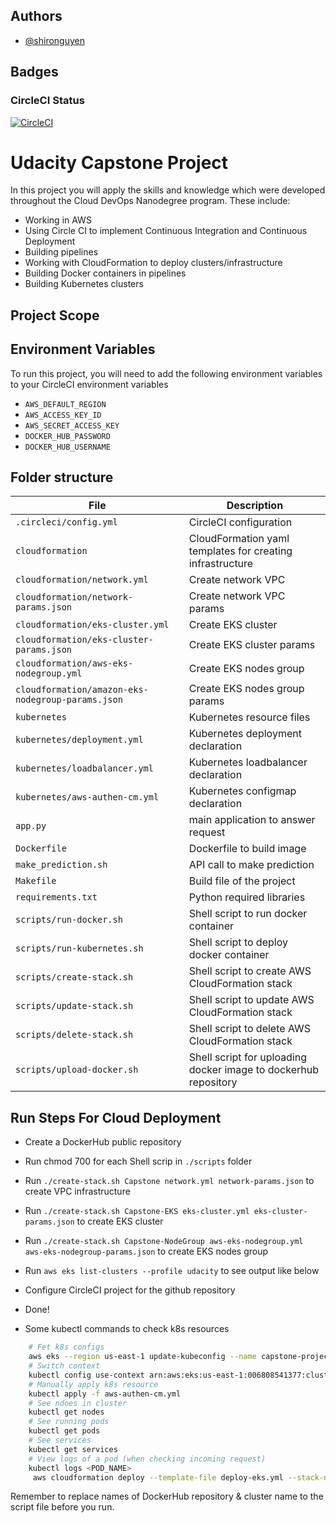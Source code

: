 ## Authors

- [@shironguyen](https://github.com/thanh20080kg/udacity-cdoe-project-5)

## Badges

### CircleCI Status
[![CircleCI](https://dl.circleci.com/status-badge/img/gh/tuancat/project-capstone-udacity/tree/main.svg?style=svg)](https://dl.circleci.com/status-badge/redirect/gh/tuancat/project-capstone-udacity/tree/main)

# Udacity Capstone Project

In this project you will apply the skills and knowledge which were developed throughout the Cloud DevOps Nanodegree program. These include:

* Working in AWS
* Using Circle CI to implement Continuous Integration and Continuous Deployment
* Building pipelines
* Working with CloudFormation to deploy clusters/infrastructure
* Building Docker containers in pipelines
* Building Kubernetes clusters

## Project Scope

## Environment Variables

To run this project, you will need to add the following environment variables to your CircleCI environment variables

* `AWS_DEFAULT_REGION`
* `AWS_ACCESS_KEY_ID`
* `AWS_SECRET_ACCESS_KEY`
* `DOCKER_HUB_PASSWORD`
* `DOCKER_HUB_USERNAME`

## Folder structure

| File | Description |
| ---- | ----------- |
| `.circleci/config.yml` | CircleCI configuration |
| `cloudformation` | CloudFormation yaml templates for creating infrastructure |
| `cloudformation/network.yml` | Create network VPC |
| `cloudformation/network-params.json` | Create network VPC params |
| `cloudformation/eks-cluster.yml` | Create EKS cluster |
| `cloudformation/eks-cluster-params.json` | Create EKS cluster params |
| `cloudformation/aws-eks-nodegroup.yml` | Create EKS nodes group |
| `cloudformation/amazon-eks-nodegroup-params.json` | Create EKS nodes group params |
| `kubernetes` | Kubernetes resource files |
| `kubernetes/deployment.yml` | Kubernetes deployment declaration |
| `kubernetes/loadbalancer.yml` | Kubernetes loadbalancer declaration |
| `kubernetes/aws-authen-cm.yml` | Kubernetes configmap declaration |
| `app.py` | main application to answer request |
| `Dockerfile` | Dockerfile to build image|
| `make_prediction.sh` | API call to make prediction |
| `Makefile` | Build file of the project |
| `requirements.txt` | Python required libraries |
| `scripts/run-docker.sh` | Shell script to run docker container |
| `scripts/run-kubernetes.sh` | Shell script to deploy docker container |
| `scripts/create-stack.sh` | Shell script to create AWS CloudFormation stack|
| `scripts/update-stack.sh` | Shell script to update AWS CloudFormation stack|
| `scripts/delete-stack.sh` | Shell script to delete AWS CloudFormation stack|
| `scripts/upload-docker.sh` | Shell script for uploading docker image to dockerhub repository |

## Run Steps For Cloud Deployment
* Create a DockerHub public repository
* Run chmod 700 for each Shell scrip in `./scripts` folder
* Run `./create-stack.sh Capstone network.yml network-params.json` to create VPC infrastructure
* Run `./create-stack.sh Capstone-EKS eks-cluster.yml eks-cluster-params.json` to create EKS cluster
* Run `./create-stack.sh Capstone-NodeGroup aws-eks-nodegroup.yml aws-eks-nodegroup-params.json` to create EKS nodes group
* Run `aws eks list-clusters --profile udacity` to see output like below
* Configure CircleCI project for the github repository
* Done!

* Some kubectl commands to check k8s resources
```bash
    # Fet k8s configs
    aws eks --region us-east-1 update-kubeconfig --name capstone-project
    # Switch context
    kubectl config use-context arn:aws:eks:us-east-1:006808541377:cluster/capstone-project
    # Manually apply k8s resource
    kubectl apply -f aws-authen-cm.yml
    # See ndoes in cluster
    kubectl get nodes
    # See running pods
    kubectl get pods
    # See services
    kubectl get services
    # View logs of a pod (when checking incoming request)
    kubectl logs <POD_NAME>
     aws cloudformation deploy --template-file deploy-eks.yml --stack-name capstone-project --capabilities CAPABILITY_NAMED_IAM


```

Remember to replace names of DockerHub repository & cluster name to the script file before you run.